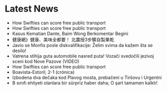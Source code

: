 # Latest News
-  How Swifties can score free public transport
-  How Swifties can score free public transport
-  Kasus Kematian Dante, Baim Wong Berkomentar Begini
-  健康網》健康、美味全都要！ 北農授3步驟自製果乾
-  Javio se Monfis posle diskvalifikacije: Želim svima da kažem šta se desilo!
-  Vatrena stihija guta automobile nasred puta! Vozači svedočili jezivoj sceni kod Nove Pazove (VIDEO)
-  How Swifties can score free public transport
-  Boavista-Estoril, 2-1 (crónica)
-  Izbodena dva dečaka kod Plavog mosta, prebačeni u Tiršovu i Urgentni
-  B sınıfı ehliyeti olanlara bir sürpriz haber daha; O şart tamamen kalktı!
